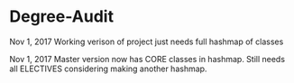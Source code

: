 # Degree-Audit

Nov 1, 2017
Working verison of project just needs full hashmap of classes

Nov 1, 2017
Master version now has CORE classes in hashmap. 
Still needs all ELECTIVES considering making another hashmap.
